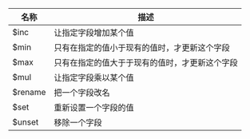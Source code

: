 | 名称 | 描述 |
| ---- | ----------- |
| $inc | 让指定字段增加某个值 |
| $min | 只有在指定的值小于现有的值时，才更新这个字段 |
| $max | 只有在指定的值大于于现有的值时，才更新这个字段 |
| $mul | 让指定字段乘以某个值 |
| $rename | 把一个字段改名 |
| $set | 重新设置一个字段的值 |
| $unset | 移除一个字段 |
